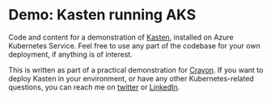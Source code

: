 # Demo: Kasten running AKS
Code and content for a demonstration of [Kasten](https://www.kasten.io/), installed on Azure Kubernetes Service. Feel free to use any part of the codebase for your own deployment, if anything is of interest.

This is written as part of a practical demonstration for [Crayon](https://crayon.com). If you want to deploy Kasten in your environment, or have any other Kubernetes-related questions, you can reach me on [twitter](https://twitter.com/roberthtweets) or [LinkedIn](https://www.linkedin.com/in/roberthstrand/).